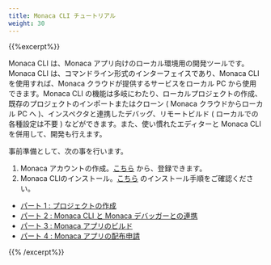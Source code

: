 ```yaml
---
title: Monaca CLI チュートリアル
weight: 30
---
```


{{%excerpt%}}

Monaca CLI は、Monaca アプリ向けのローカル環境用の開発ツールです。Monaca
CLI は、コマンドライン形式のインターフェイスであり、Monaca CLI
を使用すれば、Monaca クラウドが提供するサービスをローカル PC
から使用できます。Monaca CLI
の機能は多岐にわたり、ローカルプロジェクトの作成、既存のプロジェクトのインポートまたはクローン
( Monaca クラウドからローカル PC へ
)、インスペクタと連携したデバッグ、リモートビルド (
ローカルでの各種設定は不要 )
などができます。また、使い慣れたエディターと Monaca CLI
を併用して、開発も行えます。

事前準備として、次の事を行います。


1. Monaca アカウントの作成。[こちら](https://monaca.mobi/ja/register/start) から、登録できます。
2. Monaca CLIのインストール。[こちら](/ja/products_guide/monaca_cli/overview/#ステップ-1-cli-のインストール) のインストール手順をご確認ください。

- [パート 1 : プロジェクトの作成](/ja/tutorials/monaca_cli/starting_project)
- [パート 2 : Monaca CLI と Monaca デバッガーとの連携](/ja/tutorials/monaca_cli/testing_debugging)
- [パート 3 : Monaca アプリのビルド](/ja/tutorials/monaca_cli/building_app)
- [パート 4 : Monaca アプリの配布申請](/ja/tutorials/monaca_cli/publishing_app)

{{% /excerpt%}}





